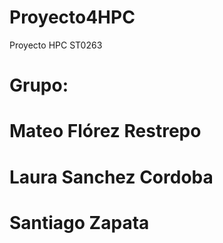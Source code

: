 # Proyecto4HPC
Proyecto HPC ST0263

# Grupo: 

# Mateo Flórez Restrepo
# Laura Sanchez Cordoba
# Santiago Zapata
